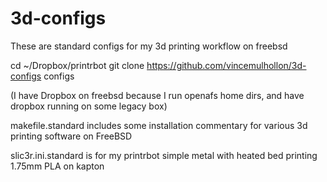 # 3d-configs
These are standard configs for my 3d printing workflow on freebsd

cd ~/Dropbox/printrbot
git clone https://github.com/vincemulhollon/3d-configs configs

(I have Dropbox on freebsd because I run openafs home dirs, and have dropbox running on some legacy box)

makefile.standard includes some installation commentary for various 3d printing software on FreeBSD

slic3r.ini.standard is for my printrbot simple metal with heated bed printing 1.75mm PLA on kapton

